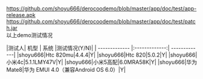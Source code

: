 <br>https://github.com/shoyu666/derocoodemo/blob/master/app/doc/test/app-release.apk
<br>https://github.com/shoyu666/derocoodemo/blob/master/app/doc/test/patch.jar
<br>以上demo测试情况

|测试人| 机型        | 系统           |测试情况(Y/N)|
| ------------- |:-------------:| -------------|
|shoyu666|Htc 820mu|4.4.4|Y|
|shoyu666|Htc 820|5.0.2|Y|
|shoyu666|小米4c|5.1.1LMY47V|Y|
|shoyu666|小米5高配|6.0MRA58K|Y|
|shoyu666|华为Mate8|华为 EMUI 4.0（兼容Android OS 6.0）|Y|

